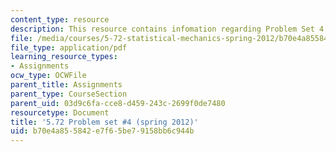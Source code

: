 ```yaml
---
content_type: resource
description: This resource contains infomation regarding Problem Set 4.
file: /media/courses/5-72-statistical-mechanics-spring-2012/b70e4a855842e7f65be79158bb6c944b_MIT5_72S12_PS4.pdf
file_type: application/pdf
learning_resource_types:
- Assignments
ocw_type: OCWFile
parent_title: Assignments
parent_type: CourseSection
parent_uid: 03d9c6fa-cce8-d459-243c-2699f0de7480
resourcetype: Document
title: '5.72 Problem set #4 (spring 2012)'
uid: b70e4a85-5842-e7f6-5be7-9158bb6c944b
---
```

